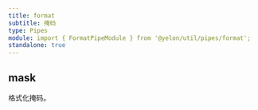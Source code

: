```yaml
---
title: format
subtitle: 掩码
type: Pipes
module: import { FormatPipeModule } from '@yelon/util/pipes/format';
standalone: true
---
```


## mask

格式化掩码。

[comment]: <demo(format-mask)>
